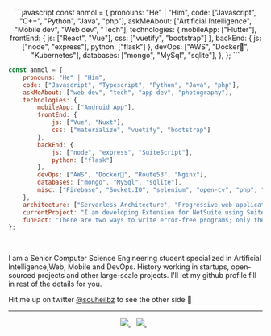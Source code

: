 <p align="center">
    ```javascript
const anmol = {
    pronouns: "He" | "Him",
    code: ["Javascript", "C++", "Python", "Java", "php"],
    askMeAbout: ["Artificial Intelligence", "Mobile dev", "Web dev", "Tech"],
    technologies: {
        mobileApp: ["Flutter"],
        frontEnd: {
            js: ["React", "Vue"],
            css: ["vuetify", "bootstrap"]
        },
        backEnd: {
            js: ["node", "express"],
            python: ["flask"]
        },
        devOps: ["AWS", "Docker🐳", "Kubernetes"],
        databases: ["mongo", "MySql", "sqlite"],
    },
};
```

```javascript
const anmol = {
    pronouns: "He" | "Him",
    code: ["Javascript", "Typescript", "Python", "Java", "php"],
    askMeAbout: ["web dev", "tech", "app dev", "photography"],
    technologies: {
        mobileApp: ["Android App"],
        frontEnd: {
            js: ["Vue", "Nuxt"],
            css: ["materialize", "vuetify", "bootstrap"]
        },
        backEnd: {
            js: ["node", "express", "SuiteScript"],
            python: ["flask"]
        },
        devOps: ["AWS", "Docker🐳", "Route53", "Nginx"],
        databases: ["mongo", "MySql", "sqlite"],
        misc: ["Firebase", "Socket.IO", "selenium", "open-cv", "php", "SuiteApp"]
    },
    architecture: ["Serverless Architecture", "Progressive web applications", "Single page applications"],
    currentProject: "I am developing Extension for NetSuite using SuiteScript2.0",
    funFact: "There are two ways to write error-free programs; only the third one works"
};
```
</p>

<br>

I am a Senior Computer Science Engineering student specialized in Artificial Intelligence,Web, Mobile and DevOps. History working in startups, open-sourced projects and other large-scale projects. I'll let my github profile fill in rest of the details for you.

Hit me up on twitter [@souheilbz](https://www.linkedin.com/in/souheil-bouzouita/) to see the other side 🙌

-----------

<p align='center'>
     <a href="https://souheilbouzouita.netlify.app">
        <img src="https://img.shields.io/badge/Website-3b5998?style=for-the-badge&logo=Stadia&logoColor=white" />
    </a>&nbsp;&nbsp;
    <a href="https://www.linkedin.com/in/souheil-bouzouita/">
       <img src="https://img.shields.io/badge/-LinkedIn-0e76a8?style=for-the-badge&logo=Linkedin&logoColor=white" />
    </a>&nbsp;&nbsp;
</p>

